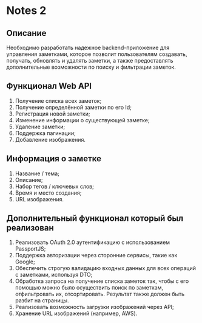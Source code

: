 # Notes 2

## Описание

Необходимо разработать надежное backend-приложение для управления заметками, которое позволит пользователям создавать, получать, обновлять и удалять заметки, а также предоставлять дополнительные возможности по поиску и фильтрации заметок.

## Функционал Web API

1. Получение списка всех заметок;
2. Получение определённой заметки по его Id;
3. Регистрация новой заметки;
4. Изменение информации о существующей заметке;
5. Удаление заметки;
6. Поддержка пагинации;
7. Добавление изображения.

## Информация о заметке

1. Название / тема;
2. Описание;
3. Набор тегов / ключевых слов;
4. Время и место создания;
5. URL изображения.

## Дополнительный функционал который был реализован

1. Реализовать OAuth 2.0 аутентификацию с использованием PassportJS;
2. Поддержка авторизации через сторонние сервисы, такие как Google;
3. Обеспечить строгую валидацию входных данных для всех операций с заметками, используя DTO;
4. Обработка запроса на получение списка заметок так, чтобы с его помощью можно было осуществить поиск по заметкам, отфильтровать их, отсортировать. Результат также должен быть разбит на страницы.
5. Реализовать возможность загрузки изображений через API;
6. Хранение URL изображений (например, AWS).
